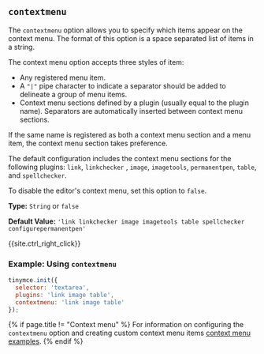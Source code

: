 ## `contextmenu`

The `contextmenu` option allows you to specify which items appear on the context menu. The format of this option is a space separated list of items in a string.

The context menu option accepts three styles of item:
* Any registered menu item.
* A `"|"` pipe character to indicate a separator should be added to delineate a group of menu items.
* Context menu sections defined by a plugin (usually equal to the plugin name). Separators are automatically inserted between context menu sections.

If the same name is registered as both a context menu section and a menu item, the context menu section takes preference.

The default configuration includes the context menu sections for the following plugins: `link`, `linkchecker` , `image`, `imagetools`, `permanentpen`, `table`, and `spellchecker`.

To disable the editor's context menu, set this option to `false`.

**Type:** `String` or `false`

**Default Value:** `'link linkchecker image imagetools table spellchecker configurepermanentpen'`

{{site.ctrl_right_click}}

### Example: Using `contextmenu`

```js
tinymce.init({
  selector: 'textarea',
  plugins: 'link image table',
  contextmenu: 'link image table'
});
```

{% if page.title != "Context menu" %}
For information on configuring the `contextmenu` option and creating custom context menu items [context menu examples]({{site.baseurl}}/ui-components/contextmenu/).
{% endif %}